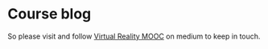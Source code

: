 # Course blog

So please visit and follow [Virtual Reality MOOC](https://medium.com/virtual-reality-virtual-people) on medium to keep in touch.